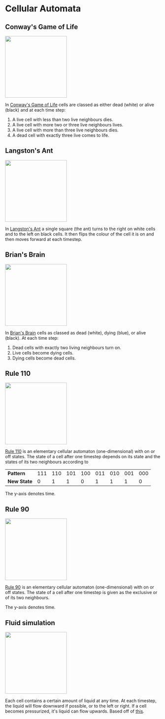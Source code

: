 # Cellular Automata

## Conway's Game of Life

<img src="../master/Documentation/Conway.gif" width="200">

In [Conway's Game of Life](https://en.wikipedia.org/wiki/Conway%27s_Game_of_Life) cells are classed as either dead (white) or alive (black) and at each time step:
1) A live cell with less than two live neighbours dies.
2) A live cell with more two or three live neighbours lives.
3) A live cell with more than three live neighbours dies.
4) A dead cell with exactly three live comes to life.

## Langston's Ant

<img src="../master/Documentation/Langston.gif" width="200">

In [Langston's Ant](https://en.wikipedia.org/wiki/Langton%27s_ant) a single square (the ant) turns to the right on white cells and to the left on black cells. It then flips the colour of the cell it is on and then moves forward at each timestep.

## Brian's Brain

<img src="../master/Documentation/Brian.gif" width="200">

In [Brian's Brain](https://en.wikipedia.org/wiki/Brian%27s_Brain) cells as classed as dead (white), dying (blue), or alive (black). At each time step:
1) Dead cells with exactly two living neighbours turn on.
2) Live cells become dying cells.
3) Dying cells become dead cells.

## Rule 110

<img src="../master/Documentation/110.gif" width="200">

[Rule 110](https://en.wikipedia.org/wiki/Rule_110) is an elementary cellular automaton (one-dimensional) with on or off states. The state of a cell after one timestep depends on its state and the states of its two neighbours according to

| | | | | | | | | |
| --- | --- | --- | --- | --- | --- | --- | --- | --- |
| <b>Pattern</b> | 111 | 110 | 101 | 100 | 011| 010 | 001 | 000|
| <b>New State</b> | 0 | 1 | 1 | 0 | 1 | 1 | 1 | 0 |

The y-axis denotes time.

## Rule 90

<img src="../master/Documentation/90.gif" width="200">

[Rule 90](https://en.wikipedia.org/wiki/Rule_90) is an elementary cellular automaton (one-dimensional) with on or off states. The state of a cell after one timestep is given as the exclusive or of its two neighbours.

The y-axis denotes time.

## Fluid simulation
<img src="../master/Documentation/fluid.gif" width="200">

Each cell contains a certain amount of liquid at any time. At each timestep, the liquid will flow downward if possible, or to the left or right. If a cell becomes pressurized, it's liquid can flow upwards. Based off of [this](http://www.jgallant.com/2d-liquid-simulator-with-cellular-automaton-in-unity/).
